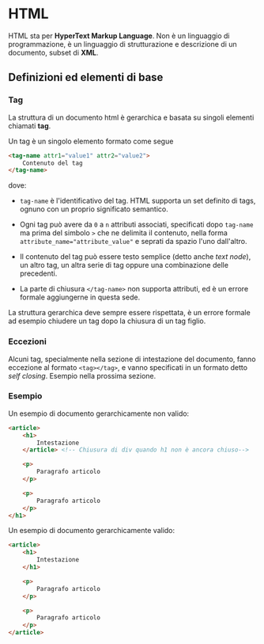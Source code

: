 # HTML

HTML sta per **HyperText Markup Language**. Non è un linguaggio di programmazione, è un linguaggio di strutturazione e descrizione di un documento, subset di **XML**.

## Definizioni ed elementi di base

### Tag

La struttura di un documento html è gerarchica e basata su singoli elementi chiamati **tag**.

Un tag è un singolo elemento formato come segue

```html
<tag-name attr1="value1" attr2="value2">
    Contenuto del tag
</tag-name>
```

dove:

- `tag-name` è l'identificativo del tag. HTML supporta un set definito di tags, ognuno con un proprio significato semantico.

- Ogni tag può avere da `0` a `n` attributi associati, specificati dopo `tag-name` ma prima del simbolo `>` che ne delimita il contenuto, nella forma `attribute_name="attribute_value"` e seprati da spazio l'uno dall'altro.

- Il contenuto del tag può essere testo semplice (detto anche *text node*), un altro tag, un altra serie di tag oppure una combinazione delle precedenti.

- La parte di chiusura `</tag-name>` non supporta attributi, ed è un errore formale aggiungerne in questa sede.

La struttura gerarchica deve sempre essere rispettata, è un errore formale ad esempio chiudere un tag dopo la chiusura di un tag figlio.

### Eccezioni

Alcuni tag, specialmente nella sezione di intestazione del documento, fanno eccezione al formato `<tag></tag>`, e vanno specificati in un formato detto _self closing_. Esempio nella prossima sezione.

### Esempio

Un esempio di documento gerarchicamente non valido:

```html
<article>
    <h1>
        Intestazione
    </article> <!-- Chiusura di div quando h1 non è ancora chiuso-->

    <p>
        Paragrafo articolo
    </p>

    <p>
        Paragrafo articolo
    </p>
</h1>
```

Un esempio di documento gerarchicamente valido:

```html
<article>
    <h1>
        Intestazione
    </h1>

    <p>
        Paragrafo articolo
    </p>

    <p>
        Paragrafo articolo
    </p>
</article>
```

